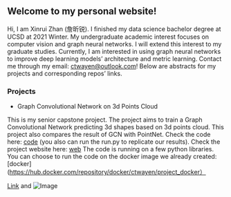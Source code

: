 ## Welcome to my personal website!

Hi, I am Xinrui Zhan (詹昕锐). I finished my data science bachelor degree at UCSD at 2021 Winter. My undergraduate academic interest focuses on computer vision and graph neural networks. I will extend this interest to my graduate studies. Currently, I am interested in using graph neural networks to improve deep learning models’ architecture and metric learning. Contact me through my email: ctwayen@outlook.com! Below are abstracts for my projects and corresponding repos’ links. 

### Projects

- Graph Convolutional Network on 3d Points Cloud
    
This is my senior capstone project. The project aims to train a Graph Convolutional Network predicting 3d shapes based on 3d points cloud. This project also compares the result of GCN with PointNet. Check the code here: [code](https://github.com/ctwayen/GNN-Points-Cloud) (you also can run the run.py to replicate our results). Check the project website here: [web](https://ctwayen.github.io/Graph-Neural-Network-on-3D-Points/) The code is running on a few python libraries. You can choose to run the code on the docker image we already created: [docker](https://hub.docker.com/repository/docker/ctwayen/project_docker）

[Link](url) and ![Image](src)

